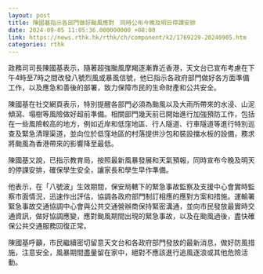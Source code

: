 ```yaml
---
layout: post
title: 陳國基指示各部門做好颱風應對　同時公布今晚及明日停課安排
date: 2024-09-05 11:05:36.000000000 +08:00
link: https://news.rthk.hk/rthk/ch/component/k2/1769229-20240905.htm
categories: rthk
---
```


政務司司長陳國基表示，隨著超強颱風摩羯逐漸靠近香港，天文台已宣布考慮在下午4時至7時之間改發八號烈風或暴風信號，他已指示各政府部門做好各方面準備工作，以及應急和善後的部署，致力保障市民的生命財產和公共安全。

陳國基在社交網頁表示，特別提醒各部門必須為颱風以及大雨所帶來的水浸、山泥傾瀉、塌樹等風險做好超前準備。相關部門幾天前已開始進行加強預防工作，包括在一些風險較高的地方，例如近岸和低窪地區、行人隧道、行車隧道等進行特別巡查及緊急清理渠道，並向位於低窪地區的村落提供沙包和裝設擋水板的設備，務求將颱風為香港帶來的影響降至最低。

陳國基又說，已指示教育局，按照最新風暴發展和天氣預報，同時宣布今晚及明天的停課安排，確保學生安全，讓家長和學生早作準備。

他表示，在「八號波」生效期間，保安局轄下的緊急事故監察及支援中心會實時監察市面情況，迅速作出評估，協調各政府部門制訂相應的應對方案和措施。運輸署緊急事故交通協調中心會與公共交通營辦商保持緊密溝通，並向市民發放最實時交通資訊，做好協調應變，應對颱風期間出現的緊急事故，以及在颱風過後，盡快確保公共交通服務回復正常。

陳國基呼籲，市民繼續密切留意天文台和各政府部門發放的最新消息，做好防風措施，注意安全，風暴期間盡量留在家中，絕對不應該進行追風逐浪或其他危險活動。
